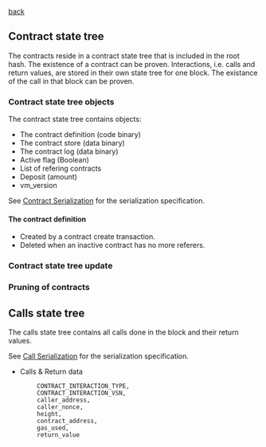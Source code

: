 [back](./contracts.md)
## Contract state tree

The contracts reside in a contract state tree that
is included in the root hash. The existence of a contract can be proven.
Interactions, i.e. calls and return values, are stored in their own
state tree for one block. The existance of the call in that block can be proven.

### Contract state tree objects

The contract state tree contains objects:
- The contract definition (code binary)
- The contract store (data binary)
- The contract log (data binary)
- Active flag (Boolean)
- List of refering contracts
- Deposit (amount)
- vm_version

See [Contract Serialization](../serializations.md#contract) for the serialization specification.

#### The contract definition

- Created by a contract create transaction.
- Deleted when an inactive contract has no more referers.

### Contract state tree update

### Pruning of contracts

## Calls state tree

The calls state tree contains all calls done in the block
and their return values.

See [Call Serialization](../serializations.md#call) for the serialization specification.

- Calls & Return data
```
      	CONTRACT_INTERACTION_TYPE,
      	CONTRACT_INTERACTION_VSN,
      	caller_address,
      	caller_nonce,
      	height,
      	contract_address,
      	gas_used,
      	return_value
```
